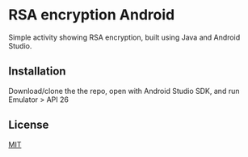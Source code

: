 # RSA encryption Android

Simple activity showing RSA encryption, built using Java and Android Studio.

## Installation

Download/clone the the repo, open with Android Studio SDK, and run Emulator > API 26


## License
[MIT](https://choosealicense.com/licenses/mit/)